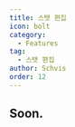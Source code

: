 ```yaml
---
title: 스탯 편집
icon: bolt
category:
  - Features
tag:
  - 스탯 편집
author: Schvis
order: 12
---
```


## Soon.